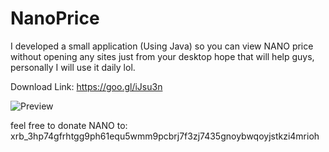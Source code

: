 # NanoPrice
I developed a small application (Using Java) so you can view NANO price without opening any sites just from your desktop hope that will help guys, personally I will use it daily lol.

Download Link:
https://goo.gl/iJsu3n

![Preview](https://i.imgur.com/aR1HD4s.png)


feel free to donate NANO to:
xrb_3hp74gfrhtgg9ph61equ5wmm9pcbrj7f3zj7435gnoybwqoyjstkzi4mrioh
